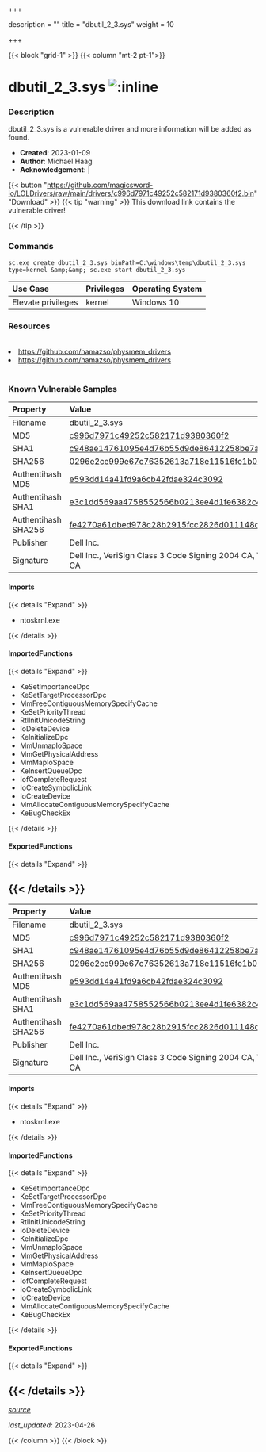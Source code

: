 +++

description = ""
title = "dbutil_2_3.sys"
weight = 10

+++


{{< block "grid-1" >}}
{{< column "mt-2 pt-1">}}


# dbutil_2_3.sys ![:inline](/images/twitter_verified.png) 


### Description

dbutil_2_3.sys is a vulnerable driver and more information will be added as found.

- **Created**: 2023-01-09
- **Author**: Michael Haag
- **Acknowledgement**:  | [](https://twitter.com/)

{{< button "https://github.com/magicsword-io/LOLDrivers/raw/main/drivers/c996d7971c49252c582171d9380360f2.bin" "Download" >}}
{{< tip "warning" >}}
This download link contains the vulnerable driver!

{{< /tip >}}

### Commands

```
sc.exe create dbutil_2_3.sys binPath=C:\windows\temp\dbutil_2_3.sys type=kernel &amp;&amp; sc.exe start dbutil_2_3.sys
```

| Use Case | Privileges | Operating System | 
|:---- | ---- | ---- |
| Elevate privileges | kernel | Windows 10 |

### Resources
<br>
<li><a href=" https://github.com/namazso/physmem_drivers"> https://github.com/namazso/physmem_drivers</a></li>
<li><a href="https://github.com/namazso/physmem_drivers">https://github.com/namazso/physmem_drivers</a></li>
<br>

### Known Vulnerable Samples

| Property           | Value |
|:-------------------|:------|
| Filename           | dbutil_2_3.sys |
| MD5                | [c996d7971c49252c582171d9380360f2](https://www.virustotal.com/gui/file/c996d7971c49252c582171d9380360f2) |
| SHA1               | [c948ae14761095e4d76b55d9de86412258be7afd](https://www.virustotal.com/gui/file/c948ae14761095e4d76b55d9de86412258be7afd) |
| SHA256             | [0296e2ce999e67c76352613a718e11516fe1b0efc3ffdb8918fc999dd76a73a5](https://www.virustotal.com/gui/file/0296e2ce999e67c76352613a718e11516fe1b0efc3ffdb8918fc999dd76a73a5) |
| Authentihash MD5   | [e593dd14a41fd9a6cb42fdae324c3092](https://www.virustotal.com/gui/search/authentihash%253Ae593dd14a41fd9a6cb42fdae324c3092) |
| Authentihash SHA1  | [e3c1dd569aa4758552566b0213ee4d1fe6382c4b](https://www.virustotal.com/gui/search/authentihash%253Ae3c1dd569aa4758552566b0213ee4d1fe6382c4b) |
| Authentihash SHA256| [fe4270a61dbed978c28b2915fcc2826d011148dcb7533fa8bd072ddce5944cef](https://www.virustotal.com/gui/search/authentihash%253Afe4270a61dbed978c28b2915fcc2826d011148dcb7533fa8bd072ddce5944cef) |
| Publisher         | Dell Inc. |
| Signature         | Dell Inc., VeriSign Class 3 Code Signing 2004 CA, VeriSign Class 3 Public Primary CA   |


#### Imports
{{< details "Expand" >}}
* ntoskrnl.exe

{{< /details >}}
#### ImportedFunctions
{{< details "Expand" >}}
* KeSetImportanceDpc
* KeSetTargetProcessorDpc
* MmFreeContiguousMemorySpecifyCache
* KeSetPriorityThread
* RtlInitUnicodeString
* IoDeleteDevice
* KeInitializeDpc
* MmUnmapIoSpace
* MmGetPhysicalAddress
* MmMapIoSpace
* KeInsertQueueDpc
* IofCompleteRequest
* IoCreateSymbolicLink
* IoCreateDevice
* MmAllocateContiguousMemorySpecifyCache
* KeBugCheckEx

{{< /details >}}
#### ExportedFunctions
{{< details "Expand" >}}

{{< /details >}}
-----
| Property           | Value |
|:-------------------|:------|
| Filename           | dbutil_2_3.sys |
| MD5                | [c996d7971c49252c582171d9380360f2](https://www.virustotal.com/gui/file/c996d7971c49252c582171d9380360f2) |
| SHA1               | [c948ae14761095e4d76b55d9de86412258be7afd](https://www.virustotal.com/gui/file/c948ae14761095e4d76b55d9de86412258be7afd) |
| SHA256             | [0296e2ce999e67c76352613a718e11516fe1b0efc3ffdb8918fc999dd76a73a5](https://www.virustotal.com/gui/file/0296e2ce999e67c76352613a718e11516fe1b0efc3ffdb8918fc999dd76a73a5) |
| Authentihash MD5   | [e593dd14a41fd9a6cb42fdae324c3092](https://www.virustotal.com/gui/search/authentihash%253Ae593dd14a41fd9a6cb42fdae324c3092) |
| Authentihash SHA1  | [e3c1dd569aa4758552566b0213ee4d1fe6382c4b](https://www.virustotal.com/gui/search/authentihash%253Ae3c1dd569aa4758552566b0213ee4d1fe6382c4b) |
| Authentihash SHA256| [fe4270a61dbed978c28b2915fcc2826d011148dcb7533fa8bd072ddce5944cef](https://www.virustotal.com/gui/search/authentihash%253Afe4270a61dbed978c28b2915fcc2826d011148dcb7533fa8bd072ddce5944cef) |
| Publisher         | Dell Inc. |
| Signature         | Dell Inc., VeriSign Class 3 Code Signing 2004 CA, VeriSign Class 3 Public Primary CA   |


#### Imports
{{< details "Expand" >}}
* ntoskrnl.exe

{{< /details >}}
#### ImportedFunctions
{{< details "Expand" >}}
* KeSetImportanceDpc
* KeSetTargetProcessorDpc
* MmFreeContiguousMemorySpecifyCache
* KeSetPriorityThread
* RtlInitUnicodeString
* IoDeleteDevice
* KeInitializeDpc
* MmUnmapIoSpace
* MmGetPhysicalAddress
* MmMapIoSpace
* KeInsertQueueDpc
* IofCompleteRequest
* IoCreateSymbolicLink
* IoCreateDevice
* MmAllocateContiguousMemorySpecifyCache
* KeBugCheckEx

{{< /details >}}
#### ExportedFunctions
{{< details "Expand" >}}

{{< /details >}}
-----



[*source*](https://github.com/magicsword-io/LOLDrivers/tree/main/yaml/dbutil_2_3.yaml)

*last_updated:* 2023-04-26








{{< /column >}}
{{< /block >}}
